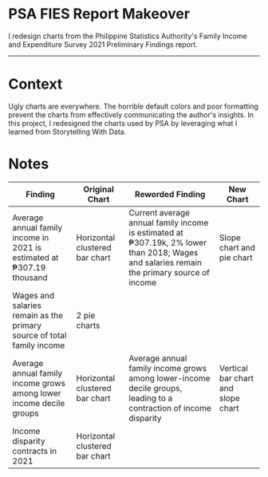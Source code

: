 # PSA FIES Report Makeover

I redesign charts from the Philippine Statistics Authority's Family Income and Expenditure Survey 2021 Preliminary Findings report.

---

# Context

Ugly charts are everywhere. The horrible default colors and poor formatting prevent the charts from effectively communicating the author's insights. In this project, I redesigned the charts used by PSA by leveraging what I learned from Storytelling With Data.

# Notes

| Finding | Original Chart | Reworded Finding | New Chart |
| ------- | -------------- | ---------------- | --------- |
| Average annual family income in 2021 is estimated at ₱307.19 thousand | Horizontal clustered bar chart | Current average annual family income is estimated at ₱307.19k, 2% lower than 2018; Wages and salaries remain the primary source of income | Slope chart and pie chart
| Wages and salaries remain as the primary source of total family income | 2 pie charts		
| Average annual family income grows among lower income decile groups | Horizontal clustered bar chart | Average annual family income grows among lower-income decile groups, leading to a contraction of income disparity | Vertical bar chart and slope chart
| Income disparity contracts in 2021 | Horizontal clustered bar chart
